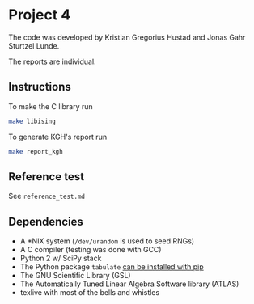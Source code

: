 # Project 4

The code was developed by Kristian Gregorius Hustad and Jonas Gahr Sturtzel Lunde.

The reports are individual.

## Instructions
To make the C library run
``` sh
make libising
```

To generate KGH's report run
``` sh
make report_kgh
```




## Reference test
See `reference_test.md`

## Dependencies
* A \*NIX system (`/dev/urandom` is used to seed RNGs)
* A C compiler (testing was done with GCC)
* Python 2 w/ SciPy stack
* The Python package `tabulate` [can be installed with pip](https://pypi.python.org/pypi/tabulate)
* The GNU Scientific Library (GSL)
* The Automatically Tuned Linear Algebra Software library (ATLAS)
* texlive with most of the bells and whistles
